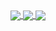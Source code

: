 <a href="#">
<img align="center" src="https://capsule-render.vercel.app/api?type=venom&height=200&color=gradient&text=neneee%20%20%20%20&section=header&reversal=false&textBg=false&fontAlign=50&fontSize=40&animation=fadeIn&desc=game&descAlign=50&descAlignY=65"></img>
</a>

<!--
<a href="#">
<img align="center" src="https://readme-typing-svg.demolab.com/?lines=한국공학대학교+2022180024+유영빈;게임+개발+깃허브+입니다."></img>
</a>
-->

<a href="#">
<img align="center" src="https://github-readme-stats.vercel.app/api?username=neneee0181&show_icons=true&theme=dracula"></img>
</a>
<a href="#">
  <img align="center" src="https://github-readme-stats.vercel.app/api/top-langs/?username=neneee0181&layout=compact&theme=nord&hide_border=true" />
</a> 

<!--
**neneee0181/neneee0181** is a ✨ _special_ ✨ repository because its `README.md` (this file) appears on your GitHub profile.

Here are some ideas to get you started:

- 🔭 I’m currently working on ...
- 🌱 I’m currently learning ...
- 👯 I’m looking to collaborate on ...
- 🤔 I’m looking for help with ...
- 💬 Ask me about ...
- 📫 How to reach me: ...
- 😄 Pronouns: ...
- ⚡ Fun fact: ...
-->
